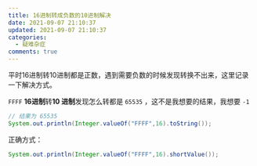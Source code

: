 ```yaml
---
title: 16进制转成负数的10进制解决
date: 2021-09-07 21:10:37
updated: 2021-09-07 21:10:37
categories:
  - 疑难杂症
comments: true
---
```

平时16进制转10进制都是正数，遇到需要负数的时候发现转换不出来，这里记录一下解决方式。

`FFFF`  **16进制**转**10 进制**发现怎么转都是 `65535` ，这不是我想要的结果，我想要 `-1`

```java
// 结果为 65535
System.out.println(Integer.valueOf("FFFF",16).toString());
```

正确方式：

```java
System.out.println(Integer.valueOf("FFFF",16).shortValue());
```

